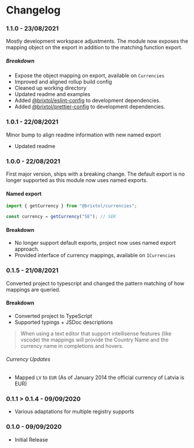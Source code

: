 # Changelog

### 1.1.0 - 23/08/2021

Mostly development workspace adjustments. The module now exposes the mapping object on the export in addition to the matching function export.

##### Breakdown

- Expose the object mapping on export, available on `Currencies`
- Improved and aligned rollup build config
- Cleaned up working directory
- Updated readme and examples
- Added [@brixtol/eslint-config](https://github.com/BRIXTOL/eslint-config) to development dependencies.
- Added [@brixtol/prettier-config](https://github.com/BRIXTOL/prettier-config) to development dependencies.

### 1.0.1 - 22/08/2021

Minor bump to align readme information with new named export

- Updated readme

### 1.0.0 - 22/08/2021

First major version, ships with a breaking change. The default export is no longer supported as this module now uses named exports.

#### Named export

```js
import { getCurrency } from "@brixtol/currencies";

const currency = getCurrency("SE"); // SEK
```

#### Breakdown

- No longer support default exports, project now uses named export approach.
- Provided interface of currency mappings, available on `ICurrencies`

### 0.1.5 - 21/08/2021

Converted project to typescript and changed the pattern matching of how mappings are queried.

#### Breakdown

- Converted project to TypeScript
- Supported typings + JSDoc descriptions

> When using a text editor that support intellisense features (like vscode) the mappings will provide the Country Name and the currency name in completions and hovers.

###### Currency Updates

- Mapped `LV` to `EUR` (As of January 2014 the official currency of Latvia is EUR)

### 0.1.1 > 0.1.4 - 09/09/2020

- Various adaptations for multiple registry supports

### 0.1.0 - 09/09/2020

- Initial Release
